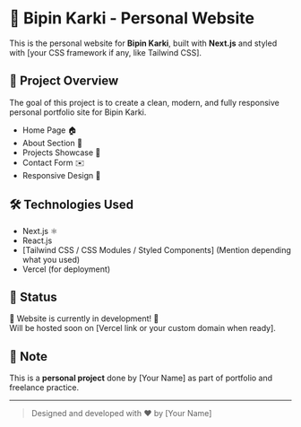 # 🌟 Bipin Karki - Personal Website

This is the personal website for **Bipin Karki**, built with **Next.js** and styled with [your CSS framework if any, like Tailwind CSS].

## 🚀 Project Overview

The goal of this project is to create a clean, modern, and fully responsive personal portfolio site for Bipin Karki.

- Home Page 🏠
- About Section 📖
- Projects Showcase 💼
- Contact Form ✉️
- Responsive Design 📱

## 🛠️ Technologies Used

- Next.js ⚛️
- React.js
- [Tailwind CSS / CSS Modules / Styled Components] (Mention depending what you used)
- Vercel (for deployment)

## 🎯 Status

🚧 Website is currently in development! 🚀  
Will be hosted soon on [Vercel link or your custom domain when ready].

## 📢 Note

This is a **personal project** done by [Your Name] as part of portfolio and freelance practice.

---

> Designed and developed with ❤️ by [Your Name]

